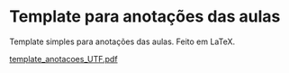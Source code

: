 # Template para anotações das aulas
Template simples para anotações das aulas. Feito em LaTeX.

[template_anotacoes_UTF.pdf](https://github.com/willsbit/template-anotacoes-UTF-LaTeX/files/6801462/template_anotacoes_UTF.pdf)
